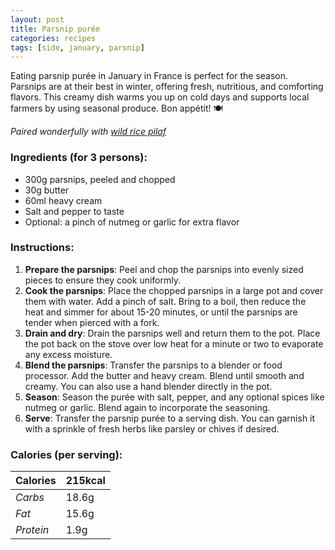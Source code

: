 ```yaml
---
layout: post
title: Parsnip purée
categories: recipes
tags: [side, january, parsnip]
---
```


Eating parsnip purée in January in France is perfect for the season. Parsnips are at their best in winter, offering fresh, nutritious, and comforting flavors. This creamy dish warms you up on cold days and supports local farmers by using seasonal produce. Bon appétit! 🍽️

*Paired wonderfully with <a href="/recipes/wild-rice-pilaf">wild rice pilaf</a>*

### Ingredients (for 3 persons):
- 300g parsnips, peeled and chopped
- 30g butter
- 60ml heavy cream
- Salt and pepper to taste
- Optional: a pinch of nutmeg or garlic for extra flavor

### Instructions:

1. **Prepare the parsnips**: Peel and chop the parsnips into evenly sized pieces to ensure they cook uniformly.
2. **Cook the parsnips**: Place the chopped parsnips in a large pot and cover them with water. Add a pinch of salt. Bring to a boil, then reduce the heat and simmer for about 15-20 minutes, or until the parsnips are tender when pierced with a fork.
3. **Drain and dry**: Drain the parsnips well and return them to the pot. Place the pot back on the stove over low heat for a minute or two to evaporate any excess moisture.
4. **Blend the parsnips**: Transfer the parsnips to a blender or food processor. Add the butter and heavy cream. Blend until smooth and creamy. You can also use a hand blender directly in the pot.
5. **Season**: Season the purée with salt, pepper, and any optional spices like nutmeg or garlic. Blend again to incorporate the seasoning.
6. **Serve**: Transfer the parsnip purée to a serving dish. You can garnish it with a sprinkle of fresh herbs like parsley or chives if desired.

### Calories (per serving):

| **Calories** | 215kcal |
| ----------- | ----------- |
| *Carbs* | 18.6g |
| *Fat* | 15.6g |
| *Protein* | 1.9g |